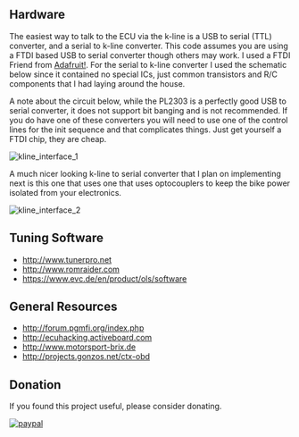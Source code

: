 ## Hardware

The easiest way to talk to the ECU via the k-line is a USB to serial (TTL) converter,
and a serial to k-line converter. This code assumes you are using a FTDI based USB to
serial converter though others may work. I used a FTDI Friend from [Adafruit!](https://www.adafruit.com/product/284).
For the serial to k-line converter I used the schematic below since it contained no
special ICs, just common transistors and R/C components that I had laying around the house.

A note about the circuit below, while the PL2303 is a perfectly good USB to serial converter, it does not support bit banging and is not recommended. If you do have one of these converters you will need to use one of the control lines for the init sequence and that complicates things. Just get yourself a FTDI chip, they are cheap.

![kline_interface_1](http://pinoutguide.com/images/upload/pinout_117944425_image.png)

A much nicer looking k-line to serial converter that I plan on implementing next is
this one that uses one that uses optocouplers to keep the bike power isolated from
your electronics.

![kline_interface_2](http://projects.gonzos.net/wp-content/uploads/2017/04/CTX-kline-interface-1024x514.png)


## Tuning Software

* http://www.tunerpro.net
* http://www.romraider.com
* https://www.evc.de/en/product/ols/software


## General Resources

* http://forum.pgmfi.org/index.php
* http://ecuhacking.activeboard.com
* http://www.motorsport-brix.de
* http://projects.gonzos.net/ctx-obd


## Donation

If you found this project useful, please consider donating.

[![paypal](https://www.paypalobjects.com/en_US/i/btn/btn_donateCC_LG.gif)](https://www.paypal.com/cgi-bin/webscr?cmd=_s-xclick&hosted_button_id=XL3H864LE567E)
